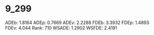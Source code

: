 # 9_299

ADEb: 1.8164
ADEp: 0.7669
ADEv: 2.2288
FDEb: 3.3932
FDEp: 1.4893
FDEv: 4.044
Rank: 710
WSADE: 1.2902
WSFDE: 2.4191
